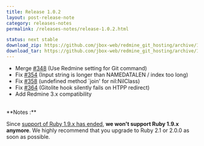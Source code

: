 ```yaml
---
title: Release 1.0.2
layout: post-release-note
category: releases-notes
permalink: /releases-notes/release-1.0.2.html

status: next stable
download_zip: https://github.com/jbox-web/redmine_git_hosting/archive/1.0.2.zip
download_tar: https://github.com/jbox-web/redmine_git_hosting/archive/1.0.2.tar.gz
---
```


* Merge [#348](https://github.com/jbox-web/redmine_git_hosting/pull/348) (Use Redmine setting for Git command)
* Fix [#354](https://github.com/jbox-web/redmine_git_hosting/issues/354) (Input string is longer than NAMEDATALEN / index too long)
* Fix [#358](https://github.com/jbox-web/redmine_git_hosting/issues/358) (undefined method `join' for nil:NilClass)
* Fix [#364](https://github.com/jbox-web/redmine_git_hosting/issues/364) (Gitolite hook silently fails on HTPP redirect)
* Add Redmine 3.x compatibility

<br>
**Notes :**

Since [support of Ruby 1.9.x has ended](https://www.ruby-lang.org/en/news/2014/01/10/ruby-1-9-3-will-end-on-2015/), **we won't support Ruby 1.9.x anymore**.
We highly recommend that you upgrade to Ruby 2.1 or 2.0.0 as soon as possible.

